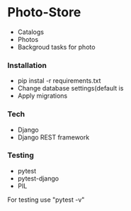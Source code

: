 # Photo-Store
  - Catalogs
  - Photos
  - Backgroud tasks for photo


### Installation
  - pip instal -r requirements.txt
  - Change database settings(default is
  - Apply migrations

### Tech
* Django
* Django REST framework


### Testing
* pytest
* pytest-django
* PIL

For testing use "pytest -v" 


